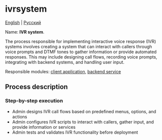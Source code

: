 # ivrsystem

[English](ivrsystem.md) | [Русский](ivrsystem.ru.md)

Name: **IVR system**.

The process responsible for implementing interactive voice response (IVR) systems involves creating a system that can interact with callers through voice prompts and DTMF tones to gather information or provide automated responses. 
This may include designing call flows, recording voice prompts, integrating with backend systems, and handling user input.

Responsible modules: [client application](../../frontend/adminclient.md), [backend service](../../backend/adminbackend.md)

## Process description

### Step-by-step execution

- Admin designs IVR call flows based on predefined menus, options, and actions
- Admin configures IVR scripts to interact with callers, gather input, and provide information or services
- Admin tests and validates IVR functionality before deployment
